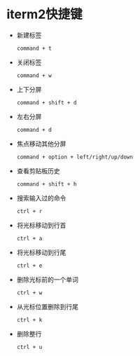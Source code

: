 # iterm2快捷键

* 新建标签

    ```
    command + t
    ```

* 关闭标签

    ```
    command + w
    ```

* 上下分屏

    ```
    command + shift + d
    ```

* 左右分屏

    ```
    command + d 
    ```

* 焦点移动其他分屏

    ```
    command + option + left/right/up/down
    ```

* 查看剪贴板历史 

    ```
    command + shift + h
    ```

* 搜索输入过的命令

    ```
    ctrl + r
    ```

* 将光标移动到行首

    ```
    ctrl + a
    ```
* 将光标移动到行尾

    ```
    ctrl + e
    ```
* 删除光标前的一个单词

    ```
    ctrl + w
    ```
* 从光标位置删除到行尾

    ```
    ctrl + k
    ```

* 删除整行

    ```
    ctrl + u
    ```
